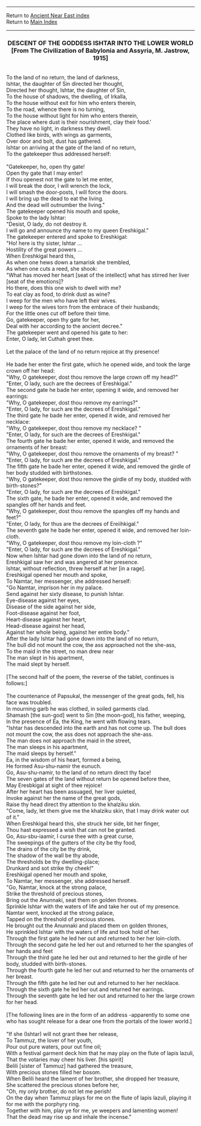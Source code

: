 <body>
 <hr>
 Return to <a href="index.htm">Ancient Near East index</a><br>
 Return to <a href="../index.htm">Main Index</a><br>
 <hr>
 <center><h3>
 DESCENT OF THE GODDESS ISHTAR INTO THE LOWER WORLD<br>
 [From The Civilization of Babylonia and Assyria, M. Jastrow, 1915]<br>
 </h3></center>
 <br>
 To the land of no return, the land of darkness,<br>
 Ishtar, the daughter of Sin directed her thought,<br>
 Directed her thought, Ishtar, the daughter of Sin,<br>
 To the house of shadows, the dwelling, of Irkalla,<br>
 To the house without exit for him who enters therein,<br>
 To the road, whence there is no turning,<br>
 To the house without light for him who enters therein,<br>
 The place where dust is their nourishment, clay their food.'<br>
 They have no light, in darkness they dwell.<br>
 Clothed like birds, with wings as garments,<br>
 Over door and bolt, dust has gathered.<br>
 Ishtar on arriving at the gate of the land of no return,<br>
 To the gatekeeper thus addressed herself:<br>
 <br>
 "Gatekeeper, ho, open thy gate!<br>
 Open thy gate that I may enter!<br>
 If thou openest not the gate to let me enter,<br>
 I will break the door, I will wrench the lock,<br>
 I will smash the door-posts, I will force the doors.<br>
 I will bring up the dead to eat the living.<br>
 And the dead will outnumber the living."<br>
 The gatekeeper opened his mouth and spoke,<br>
 Spoke to the lady Ishtar:<br>
 "Desist, O lady, do not destroy it.<br>
 I will go and announce thy name to my queen Ereshkigal."<br>
 The gatekeeper entered and spoke to Ereshkigal:<br>
 "Ho! here is thy sister, Ishtar ...<br>
 Hostility of the great powers ...<br>
 When Ereshkigal heard this,<br>
 As when one hews down a tamarisk she trembled,<br>
 As when one cuts a reed, she shook:<br>
 "What has moved her heart [seat of the intellect] what has stirred her liver [seat of the emotions]?<br>
 Ho there, does this one wish to dwell with me?<br>
 To eat clay as food, to drink dust as wine?<br>
 I weep for the men who have left their wives.<br>
 I weep for the wives torn from the embrace of their husbands;<br>
 For the little ones cut off before their time.<br>
 Go, gatekeeper, open thy gate for her,<br>
 Deal with her according to the ancient decree."<br>
 The gatekeeper went and opened his gate to her:<br>
 Enter, O lady, let Cuthah greet thee.<br>
 <br>
 Let the palace of the land of no return rejoice at thy presence!<br>
 <br>
 He bade her enter the first gate, which he opened wide, and took the large crown off her head:<br>
 "Why, O gatekeeper, dost thou remove the large crown off my head?"<br>
 "Enter, O lady, such are the decrees of Ereshkigal."<br>
 The second gate he bade her enter, opening it wide, and removed her earrings:<br>
 "Why, O gatekeeper, dost thou remove my earrings?"<br>
 "Enter, O lady, for such are the decrees of Ereshkigal."<br>
 The third gate he bade her enter, opened it wide, and removed her necklace:<br>
 "Why, O gatekeeper, dost thou remove my necklace? "<br>
 "Enter, O lady, for such are the decrees of Ereshkigal."<br>
 The fourth gate he bade her enter, opened it wide, and removed the ornaments of her breast:<br>
 "Why, O gatekeeper, dost thou remove the ornaments of my breast?  "<br>
 "Enter, O lady, for such are the decrees of Ereshkigal."<br>
 The fifth gate he bade her enter, opened it wide, and removed the girdle of her body studded with birthstones.<br>
 "Why, O gatekeeper, dost thou remove the girdle of my body, studded with birth-stones?"<br>
 "Enter, O lady, for such are the decrees of Ereshkigal."<br>
 The sixth gate, he bade her enter, opened it wide, and removed the spangles off her hands and feet.<br>
 "Why, O gatekeeper, dost thou remove the spangles off my hands and feet?"<br>
 "Enter, O lady, for thus are the decrees of Ereiihkigal."<br>
 The seventh gate he bade her enter, opened it wide, and removed her loin-cloth.<br>
 "Why, O gatekeeper, dost thou remove my loin-cloth ?"<br>
 "Enter, O lady, for such are the decrees of Ereshkigal."<br>
 Now when Ishtar had gone down into the land of no return,<br>
 Ereshkigal saw her and was angered at her presence.<br>
 Ishtar, without reflection, threw herself at her [in a rage].<br>
 Ereshkigal opened her mouth and spoke,<br>
 To Namtar, her messenger, she addressed herself:<br>
 "Go Namtar, imprison her in my palace.<br>
 Send against her sixty disease, to punish Ishtar.<br>
 Eye-disease against her eyes,<br>
 Disease of the side against her side,<br>
 Foot-disease against her foot,<br>
 Heart-disease against her heart,<br>
 Head-disease against her head,<br>
 Against her whole being, against her entire body."<br>
 After the lady Ishtar had gone down into the land of no return,<br>
 The bull did not mount the cow, the ass approached not the she-ass,<br>
 To the maid in the street, no man drew near<br>
 The man slept in his apartment,<br>
 The maid slept by herself.<br>
 <br>
 [The second half of the poem, the reverse of the tablet, continues is follows:]<br>
 <br>
 The countenance of Papsukal, the messenger of the great gods, fell, his face was troubled.<br>
 In mourning garb he was clothed, in soiled garments clad.<br>
 Shamash [the sun-god] went to Sin [the moon-god], his father, weeping,<br>
 In the presence of Ea, the King, he went with flowing tears.<br>
 "Ishtar has descended into the earth and has not come up.  The bull does not mount the cow, the ass does not approach the she-ass.<br>
 The man does not approach the maid in the street,<br>
 The man sleeps in his apartment,<br>
 The maid sleeps by herself."<br>
 Ea, in the wisdom of his heart, formed a being,<br>
 He formed Asu-shu-namir the eunuch.<br>
 Go, Asu-shu-namir, to the land of no return direct thy face!<br>
 The seven gates of the land without return be opened before thee,<br>
 May Eresbkigal at sight of thee rejoice!<br>
 After her heart has been assuaged, her liver quieted,<br>
 Invoke against her the name of the great gods,<br>
 Raise thy head    direct thy attention to the khalziku skin.<br>
 "Come, lady, let them give me the khalziku skin, that I may drink water out of it."<br>
 When Ereshkigal heard this, she struck her side, bit her finger,<br>
 Thou hast expressed a wish that can not be granted.<br>
 Go, Asu-sbu-iaamir, I curse thee with a great curse,<br>
 The sweepings of the gutters of the city be thy food,<br>
 The drains of the city be thy drink,<br>
 The shadow of the wall be thy abode,<br>
 The thresholds be thy dwelling-place;<br>
 Drunkard and sot strike thy cheek!"<br>
 Ereshkigal opened her mouth and spoke,<br>
 To Namtar, her messenger, she addressed herself.<br>
 "Go, Namtar, knock at the strong palace,<br>
 Strike the threshold of precious stones,<br>
 Bring out the Anunnaki, seat them on golden thrones.<br>
 Sprinkle Ishtar with the waters of life and take her out of my presence.<br>
 Namtar went, knocked at the strong palace,<br>
 Tapped on the threshold of precious stones.<br>
 He brought out the Anunnaki and placed them on golden thrones,<br>
 He sprinkled Ishtar with the waters of life and took hold of her.<br>
 Through the first gate he led her out and returned to her her loin-cloth.<br>
 Through the second gate he led her out and returned to her the spangles of her hands and feet<br>
 Through the third gate he led her out and returned to her the girdle of her body, studded with birth-stones.<br>
 Through the fourth gate he led her out and returned to her the ornaments of her breast.<br>
 Through the fifth gate he led her out and returned to her her necklace.<br>
 Through the sixth gate he led her out and returned her earrings.<br>
 Through the seventh gate he led her out and returned to her the large crown for her head.<br>
 <br>
 [The following lines are in the form of an address -apparently to some one who has sought release for a dear one from the portals of the lower world.]<br>
 <br>
 "If she (Ishtar) will not grant thee her release,<br>
 To Tammuz, the lover of her youth,<br>
 Pour out pure waters, pour out fine oil;<br>
 With a festival garment deck him that he may play on the flute of lapis lazuli,<br>
 That the votaries may cheer his liver. [his spirit]<br>
 Belili [sister of Tammuz] had gathered the treasure,<br>
 With precious stones filled her bosom.<br>
 When Belili heard the lament of her brother, she dropped her treasure,<br>
 She scattered the precious stones before her,<br>
 "Oh, my only brother, do not let me perish!<br>
 On the day when Tammuz plays for me on the flute of lapis lazuli, playing it for me with the porphyry ring.<br>
 Together with him, play ye for me, ye weepers and lamenting women!<br>
 That the dead may rise up and inhale the incense."<br>
 <br></body>